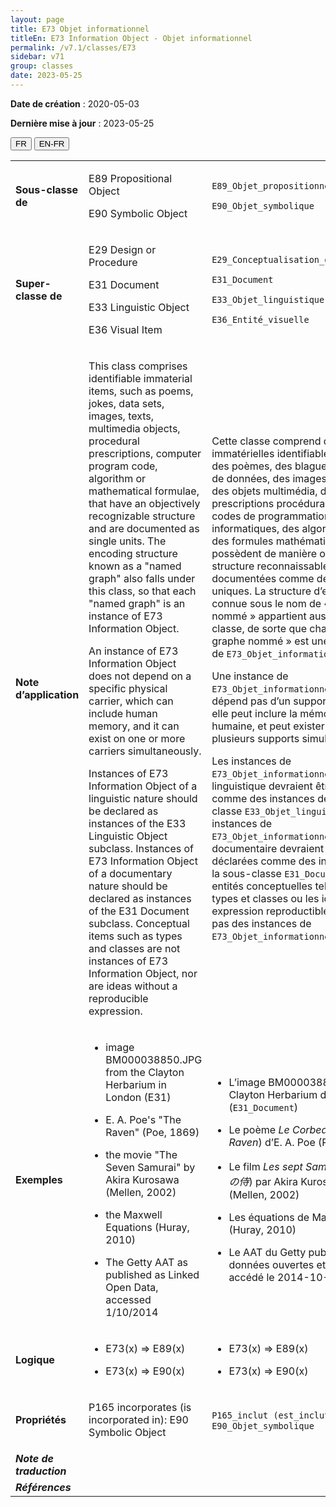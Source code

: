 ```yaml
---
layout: page
title: E73 Objet informationnel
titleEn: E73 Information Object - Objet informationnel
permalink: /v7.1/classes/E73
sidebar: v71
group: classes
date: 2023-05-25
---
```


**Date de création** : 2020-05-03

**Dernière mise à jour** : 2023-05-25

<div class="lang-buttons">
 <button id="fr" class="activate">FR</button>
 <button id="en-fr">EN-FR</button>
</div>

<table>
<tbody>
<tr>
<td><strong>Sous-classe de</strong></td>
<td class="en">
<p>E89 Propositional Object</p>
<p>E90 Symbolic Object</p>
</td>
<td>
<p><code class="language-plaintext highlighter-rouge">E89_Objet_propositionnel</code> </p>
<p><code class="language-plaintext highlighter-rouge">E90_Objet_symbolique</code> </p>
</td>
</tr>
<tr>
<td><strong>Super-classe de</strong></td>
<td class="en">
<p>E29 Design or Procedure</p>
<p>E31 Document</p>
<p>E33 Linguistic Object</p>
<p>E36 Visual Item</p>
</td>
<td>
<p><code class="language-plaintext highlighter-rouge">E29_Conceptualisation_ou_procédure</code> </p>
<p><code class="language-plaintext highlighter-rouge">E31_Document</code> </p>
<p><code class="language-plaintext highlighter-rouge">E33_Objet_linguistique</code> </p>
<p><code class="language-plaintext highlighter-rouge">E36_Entité_visuelle</code> </p>
</td>
</tr>
<tr>
<td><strong>Note d’application</strong></td>
<td class="en">
<p>This class comprises identifiable immaterial items, such as poems, jokes, data sets, images, texts, multimedia objects, procedural prescriptions, computer program code, algorithm or mathematical formulae, that have an objectively recognizable structure and are documented as single units. The encoding structure known as a "named graph" also falls under this class, so that each "named graph" is an instance of E73 Information Object.</p>
<p>An instance of E73 Information Object does not depend on a specific physical carrier, which can include human memory, and it can exist on one or more carriers simultaneously.</p>
<p>Instances of E73 Information Object of a linguistic nature should be declared as instances of the E33 Linguistic Object subclass. Instances of E73 Information Object of a documentary nature should be declared as instances of the E31 Document subclass. Conceptual items such as types and classes are not instances of E73 Information Object, nor are ideas without a reproducible expression.</p>
</td>
<td>
<p>Cette classe comprend des entités immatérielles identifiables, telles que des poèmes, des blagues, des jeux de données, des images, des textes, des objets multimédia, des prescriptions procédurales, des codes de programmation informatiques, des algorithmes ou des formules mathématiques, qui possèdent de manière objective une structure reconnaissable et qui sont documentées comme des éléments uniques. La structure d’encodage connue sous le nom de « graphe nommé » appartient aussi à cette classe, de sorte que chaque « graphe nommé » est une instance de <code class="language-plaintext highlighter-rouge">E73_Objet_informationnel</code>.</p>
<p>Une instance de <code class="language-plaintext highlighter-rouge">E73_Objet_informationnel</code> ne dépend pas d’un support physique, elle peut inclure la mémoire humaine, et peut exister sur un ou plusieurs supports simultanément.</p>
<p>Les instances de <code class="language-plaintext highlighter-rouge">E73_Objet_informationnel</code> de nature linguistique devraient être déclarées comme des instances de la sous-classe <code class="language-plaintext highlighter-rouge">E33_Objet_linguistique</code>. Les instances de <code class="language-plaintext highlighter-rouge">E73_Objet_informationnel</code> de nature documentaire devraient être déclarées comme des instances de la sous-classe <code class="language-plaintext highlighter-rouge">E31_Document</code>. Les entités conceptuelles telles que les types et classes ou les idées sans expression reproductible ne sont pas des instances de <code class="language-plaintext highlighter-rouge">E73_Objet_informationnel</code>.</p>
</td>
</tr>
<tr>
<td><strong>Exemples</strong></td>
<td class="en">
<ul>
<li><p>image BM000038850.JPG from the Clayton Herbarium in London (E31)</p>
</li>
<li><p>E. A. Poe's "The Raven" (Poe, 1869)</p>
</li>
<li><p>the movie "The Seven Samurai" by Akira Kurosawa (Mellen, 2002)</p>
</li>
<li><p>the Maxwell Equations (Huray, 2010)</p>
</li>
<li><p>The Getty AAT as published as Linked Open Data, accessed 1/10/2014</p>
</li>
</ul>
</td>
<td>
<ul>
<li><p>L’image BM000038850.JPG du Clayton Herbarium de Londres (<code class="language-plaintext highlighter-rouge">E31_Document</code>)</p>
</li>
<li><p>Le poème <em>Le Corbeau</em> (<em>The Raven</em>) d’E. A. Poe (Poe, 1869)</p>
</li>
<li><p>Le film <em>Les sept Samouraïs</em> (<em>七人の侍</em>) par Akira Kurosawa (Mellen, 2002)</p>
</li>
<li><p>Les équations de Maxwell (Huray, 2010)</p>
</li>
<li><p>Le AAT du Getty publié en données ouvertes et liées, accédé le 2014-10-01</p>
</li>
</ul>
</td>
</tr>
<tr>
<td><strong>Logique</strong></td>
<td class="en">
<ul>
<li><p>E73(x) ⇒ E89(x)</p>
</li>
<li><p>E73(x) ⇒ E90(x)</p>
</li>
</ul>
</td>
<td>
<ul>
<li><p>E73(x) ⇒ E89(x)</p>
</li>
<li><p>E73(x) ⇒ E90(x)</p>
</li>
</ul>
</td>
</tr>
<tr>
<td><strong>Propriétés</strong></td>
<td class="en">
<p>P165 incorporates (is incorporated in): E90 Symbolic Object</p>
</td>
<td>
<p><code class="language-plaintext highlighter-rouge">P165_inclut (est_inclut_dans)</code>: <code class="language-plaintext highlighter-rouge">E90_Objet_symbolique</code> </p>
</td>
</tr>
<tr>
<td><strong><em>Note de traduction</em></strong></td>
<td colspan="2">
</td>
</tr>
<tr>
<td><strong><em>Références</em></strong></td>
<td colspan="2">
</td>
</tr>
</tbody>
</table>

